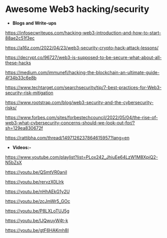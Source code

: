 # Awesome Web3 hacking/security



* **Blogs and Write-ups**

https://infosecwriteups.com/hacking-web3-introduction-and-how-to-start-88ae2c51f3ec

https://a16z.com/2022/04/23/web3-security-crypto-hack-attack-lessons/

https://decrypt.co/96727/web3-is-supposed-to-be-secure-what-about-all-these-hacks

https://medium.com/immunefi/hacking-the-blockchain-an-ultimate-guide-4f34b33c6e8b

https://www.techtarget.com/searchsecurity/tip/7-best-practices-for-Web3-security-risk-mitigation

https://www.rootstrap.com/blog/web3-security-and-the-cybersecurity-risks/

https://www.forbes.com/sites/forbestechcouncil/2022/05/04/the-rise-of-web3-what-cybersecurity-concerns-should-we-look-out-for/?sh=129ea830672f

https://rattibha.com/thread/1497126237864615957?lang=en

* **Videos:-**

https://www.youtube.com/playlist?list=PLox242_JhiuEe64LzW1M8XpiQ2-N5bZsX

https://youtu.be/QSmtVR0aniI

https://youtu.be/rervzX0LIrk

https://youtu.be/nHhAEkG1y2U

https://youtu.be/zcJmWr5_GOc

https://youtu.be/P8LXLoTUJ5g

https://youtu.be/lJQwuyW4t-k

https://youtu.be/gtF6HAKmh8I
